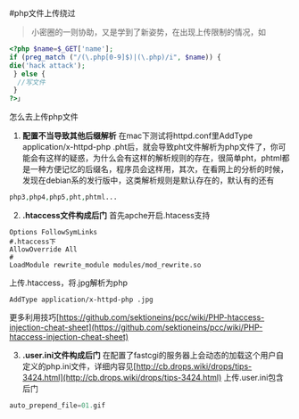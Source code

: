 #php文件上传绕过
>小密圈的一则协助，又是学到了新姿势，在出现上传限制的情况，如
```php
<?php $name=$_GET['name'];
if (preg_match ("/(\.php[0-9]$)|(\.php)/i", $name)) { 
die('hack attack'); 
 } else { 
  //写文件
 }
?>」
```
怎么去上传php文件

1. **配置不当导致其他后缀解析**
在mac下测试将httpd.conf里AddType application/x-httpd-php .pht后，就会导致pht文件解析为php文件了，你可能会有这样的疑惑，为什么会有这样的解析规则的存在，很简单pht，phtml都是一种方便记忆的后缀名，程序员会这样用，其次，在看网上的分析的时候，发现在debian系的发行版中，这类解析规则是默认存在的，默认有的还有
```php
php3,php4,php5,pht,phtml...
```

2. **.htaccess文件构成后门**
首先apche开启.htacess支持
```vim
Options FollowSymLinks
#.htaccess下
AllowOverride All
#
LoadModule rewrite_module modules/mod_rewrite.so 
```
上传.htaccess，将.jpg解析为php
```
AddType application/x-httpd-php .jpg
```
更多利用技巧[https://github.com/sektioneins/pcc/wiki/PHP-htaccess-injection-cheat-sheet](https://github.com/sektioneins/pcc/wiki/PHP-htaccess-injection-cheat-sheet)

3. **.user.ini文件构成后门**
在配置了fastcgi的服务器上会动态的加载这个用户自定义的php.ini文件，详细内容见[http://cb.drops.wiki/drops/tips-3424.html](http://cb.drops.wiki/drops/tips-3424.html)
上传.user.ini包含后门
```php
auto_prepend_file=01.gif
```